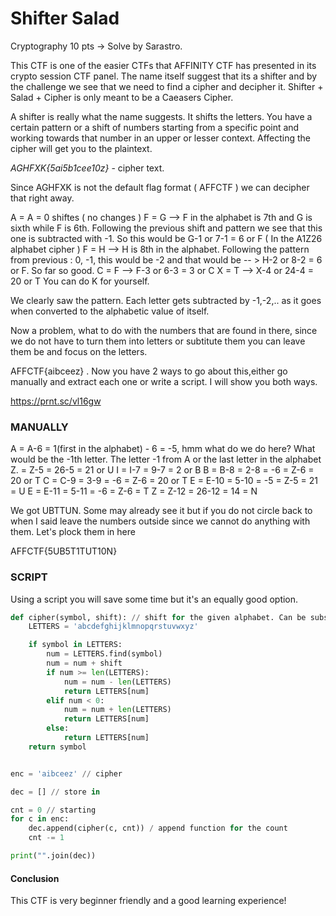 # Shifter Salad 
Cryptography 10 pts -> Solve by Sarastro.

This CTF is one of the easier CTFs that AFFINITY CTF has presented in its crypto session CTF panel. The name itself suggest that its a shifter and by the challenge we see that we need to find a cipher and decipher it. 
Shifter + Salad + Cipher is only meant to be a Caeasers Cipher. 

A shifter is really what the name suggests. It shifts the letters. You have a certain pattern or a shift of numbers starting from a specific point and working towards that number in an upper or lesser context. Affecting the cipher will 
get you to the plaintext. 

*AGHFXK{5ai5b1cee10z}* - cipher text. 

Since AGHFXK is not the default flag format ( AFFCTF ) we can decipher that right away.

A = A = 0 shiftes ( no changes )
F = G --> F in the alphabet is 7th and G is sixth while F is 6th. Following the previous shift and pattern we see that this one is subtracted with -1. So this would be G-1 or 7-1 = 6 or F ( In the A1Z26 alphabet cipher )
F = H --> H is 8th in the alphabet. Following the pattern from previous : 0, -1, this would be -2 and that would be -- > H-2 or 8-2 = 6 or F. 
So far so good.
C = F --> F-3 or 6-3 = 3 or C
X = T --> X-4 or 24-4 = 20  or T
You can do K for yourself.

We clearly saw the pattern. Each letter gets subtracted by -1,-2,.. as it goes when converted to the alphabetic value of itself. 

Now a problem, what to do with the numbers that are found in there, since we do not have to turn them into letters or subtitute them you can leave them be and focus on the letters.

AFFCTF{aibceez} . Now you have 2 ways to go about this,either go manually and extract each one or write a script. I will show you both ways.

https://prnt.sc/vl16gw

### MANUALLY

A = A-6 = 1(first in the alphabet) - 6 = -5, hmm what do we do here? What would be the -1th letter. The letter -1 from A or the last letter in the alphabet Z. = Z-5 = 26-5 = 21 or U
I = I-7 = 9-7 = 2 or B
B = B-8 = 2-8 = -6 = Z-6 = 20 or T
C = C-9 = 3-9 = -6 = Z-6 = 20 or T
E = E-10 = 5-10 = -5 = Z-5 = 21 = U
E = E-11 = 5-11 = -6 = Z-6 = T
Z = Z-12 = 26-12 = 14 = N

We got UBTTUN. Some may already see it but if you do not circle back to when I said leave the numbers outside since we cannot do anything with them. Let's plock them in here

AFFCTF{5UB5T1TUT10N}

### SCRIPT

Using a script you will save some time but it's an equally good option.

```python
def cipher(symbol, shift): // shift for the given alphabet. Can be substituted
    LETTERS = 'abcdefghijklmnopqrstuvwxyz'

    if symbol in LETTERS:
        num = LETTERS.find(symbol)
        num = num + shift
        if num >= len(LETTERS):
            num = num - len(LETTERS)
            return LETTERS[num]
        elif num < 0:
            num = num + len(LETTERS)
            return LETTERS[num]
        else:
            return LETTERS[num]
    return symbol


enc = 'aibceez' // cipher 

dec = [] // store in

cnt = 0 // starting 
for c in enc:
    dec.append(cipher(c, cnt)) / append function for the count
    cnt -= 1

print("".join(dec))
```

#### Conclusion

This CTF is very beginner friendly and a good learning experience!
